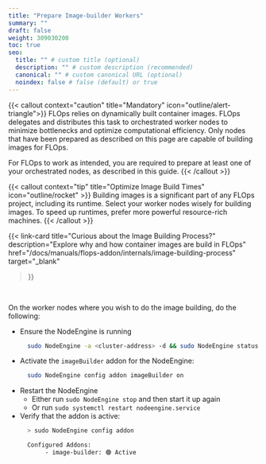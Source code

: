 ```yaml
---
title: "Prepare Image-builder Workers"
summary: ""
draft: false
weight: 309030200
toc: true
seo:
  title: "" # custom title (optional)
  description: "" # custom description (recommended)
  canonical: "" # custom canonical URL (optional)
  noindex: false # false (default) or true
---
```


{{< callout context="caution" title="Mandatory" icon="outline/alert-triangle">}}
  FLOps relies on dynamically built container images.
  FLOps delegates and distributes this task to orchestrated worker nodes to minimize bottlenecks and optimize computational efficiency.
  Only nodes that have been prepared as described on this page are capable of building images for FLOps.

  For FLOps to work as intended, you are required to prepare at least one of your orchestrated nodes, as described in this guide.
{{< /callout >}}

{{< callout context="tip" title="Optimize Image Build Times" icon="outline/rocket" >}}
  Building images is a significant part of any FLOps project, including its runtime.
  Select your worker nodes wisely for building images.
  To speed up runtimes, prefer more powerful resource-rich machines.
{{< /callout >}}

{{< link-card
  title="Curious about the Image Building Process?"
  description="Explore why and how container images are build in FLOps" 
  href="/docs/manuals/flops-addon/internals/image-building-process"
  target="_blank"
>}}

<br>

On the worker nodes where you wish to do the image building, do the following:
- Ensure the NodeEngine is running
  ```bash
    sudo NodeEngine -a <cluster-address> -d && sudo NodeEngine status
  ```
- Activate the `imageBuilder` addon for the NodeEngine:
  ```bash
    sudo NodeEngine config addon imageBuilder on
  ```
- Restart the NodeEngine
  - Either run `sudo NodeEngine stop` and then start it up again
  - Or run `sudo systemctl restart nodeengine.service` 
- Verify that the addon is active:
  ```bash
    > sudo NodeEngine config addon

    Configured Addons:
         - image-builder: 🟢 Active
  ```
